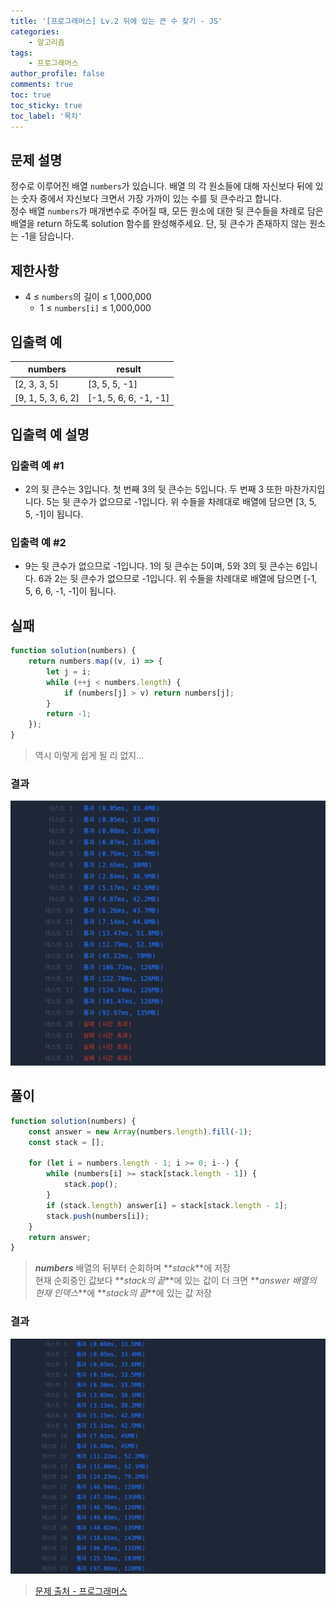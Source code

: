 ```yaml
---
title: '[프로그래머스] Lv.2 뒤에 있는 큰 수 찾기 - JS'
categories:
    - 알고리즘
tags:
    - 프로그래머스
author_profile: false
comments: true
toc: true
toc_sticky: true
toc_label: '목차'
---
```


## 문제 설명

정수로 이루어진 배열 `numbers`가 있습니다. 배열 의 각 원소들에 대해 자신보다 뒤에 있는 숫자 중에서 자신보다 크면서 가장 가까이 있는 수를 뒷 큰수라고 합니다.  
정수 배열 `numbers`가 매개변수로 주어질 때, 모든 원소에 대한 뒷 큰수들을 차례로 담은 배열을 return 하도록 solution 함수를 완성해주세요. 단, 뒷 큰수가 존재하지 않는 원소는 -1을 담습니다.

## 제한사항

-   4 ≤ `numbers`의 길이 ≤ 1,000,000
    -   1 ≤ `numbers[i]` ≤ 1,000,000

## 입출력 예

| numbers            | result                |
| ------------------ | --------------------- |
| [2, 3, 3, 5]       | [3, 5, 5, -1]         |
| [9, 1, 5, 3, 6, 2] | [-1, 5, 6, 6, -1, -1] |

## 입출력 예 설명

### 입출력 예 #1

-   2의 뒷 큰수는 3입니다. 첫 번째 3의 뒷 큰수는 5입니다. 두 번째 3 또한 마찬가지입니다. 5는 뒷 큰수가 없으므로 -1입니다. 위 수들을 차례대로 배열에 담으면 [3, 5, 5, -1]이 됩니다.

### 입출력 예 #2

-   9는 뒷 큰수가 없으므로 -1입니다. 1의 뒷 큰수는 5이며, 5와 3의 뒷 큰수는 6입니다. 6과 2는 뒷 큰수가 없으므로 -1입니다. 위 수들을 차례대로 배열에 담으면 [-1, 5, 6, 6, -1, -1]이 됩니다.

## 실패

```javascript
function solution(numbers) {
    return numbers.map((v, i) => {
        let j = i;
        while (++j < numbers.length) {
            if (numbers[j] > v) return numbers[j];
        }
        return -1;
    });
}
```

> 역시 이렇게 쉽게 될 리 없지...

### 결과

![result1](/assets/images/2024/01/03/algorithm-117-result1.png)

## 풀이

```javascript
function solution(numbers) {
    const answer = new Array(numbers.length).fill(-1);
    const stack = [];

    for (let i = numbers.length - 1; i >= 0; i--) {
        while (numbers[i] >= stack[stack.length - 1]) {
            stack.pop();
        }
        if (stack.length) answer[i] = stack[stack.length - 1];
        stack.push(numbers[i]);
    }
    return answer;
}
```

> **_numbers_** 배열의 뒤부터 순회하며 **_stack_**에 저장  
> 현재 순회중인 값보다 **_stack의 끝_**에 있는 값이 더 크면 **_answer 배열의 현재 인덱스_**에 **_stack의 끝_**에 있는 값 저장

### 결과

![result2](/assets/images/2024/01/03/algorithm-117-result2.png)

> [문제 출처 - 프로그래머스](https://school.programmers.co.kr/learn/courses/30/lessons/154539)
